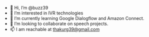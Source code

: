 - 👋 Hi, I’m @buzz39
- 👀 I’m interested in IVR technologies
- 🌱 I’m currently learning Google Dialogflow and Amazon Connect.
- 💞️ I’m looking to collaborate on speech projects.
- 📫 I am reachable at thakurg39@gmail.com

<!---
buzz39/buzz39 is a ✨ special ✨ repository because its `README.md` (this file) appears on your GitHub profile.
You can click the Preview link to take a look at your changes.
--->
